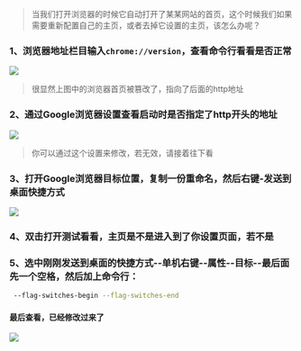> 当我们打开浏览器的时候它自动打开了某某网站的首页，这个时候我们如果需要重新配置自己的主页，或者去掉它设置的主页，该怎么办呢？

### 1、浏览器地址栏目输入`chrome://version`，查看命令行看看是否正常

![](https://javaweb-community.oss-cn-beijing.aliyuncs.com/2018/1109/cbdaababda78424dbd8b02b1908e69d4.png)

> 很显然上图中的浏览器首页被篡改了，指向了后面的http地址

### 2、通过Google浏览器设置查看启动时是否指定了http开头的地址

![](https://javaweb-community.oss-cn-beijing.aliyuncs.com/2018/1109/7a5eb36d897f41359beae21fc9bf18b3.png)

> 你可以通过这个设置来修改，若无效，请接着往下看

### 3、打开Google浏览器目标位置，复制一份重命名，然后右键-发送到桌面快捷方式

![](https://javaweb-community.oss-cn-beijing.aliyuncs.com/2018/1109/2d296e7f4e464332a247ec0d0082feeb.png)

### 4、双击打开测试看看，主页是不是进入到了你设置页面，若不是

### 5、选中刚刚发送到桌面的快捷方式--单机右键--属性--目标--最后面先一个空格，然后加上命令行：

```bash
 --flag-switches-begin --flag-switches-end
```

#### 最后查看，已经修改过来了

![](https://javaweb-community.oss-cn-beijing.aliyuncs.com/2018/1109/68bb418c8e8d42c8ab3c1d8424c58d29.png)



